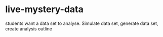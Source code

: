 # live-mystery-data
students want a data set to analyse.  Simulate data set, generate data set, create analysis outline
